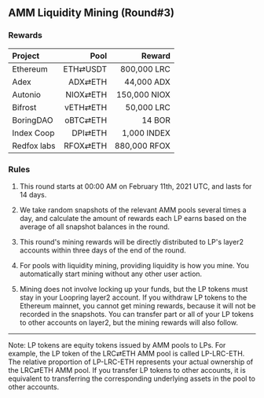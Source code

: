 ## AMM Liquidity Mining (Round#3)


### Rewards


| **Project** | **Pool** | **Reward** |
| :--- | ---: | ---: |
Ethereum | ETH⇄USDT | 800,000 LRC |
Adex | ADX⇄ETH |  44,000 ADX |
Autonio | NIOX⇄ETH |  150,000 NIOX |
Bifrost | vETH⇄ETH | 50,000 LRC |
BoringDAO | oBTC⇄ETH | 14 BOR |
Index Coop | DPI⇄ETH  | 1,000 INDEX |
Redfox labs | RFOX⇄ETH | 880,000 RFOX |


### Rules

1) This round starts at 00:00 AM on February 11th, 2021 UTC, and lasts for 14 days.

2) We take random snapshots of the relevant AMM pools several times a day, and calculate the amount of rewards each LP earns based on the average of all snapshot balances in the round.

3) This round's mining rewards will be directly distributed to LP's layer2 accounts within three days of the end of the round.

4) For pools with liquidity mining, providing liquidity is how you mine. You automatically start mining without any other user action.

5) Mining does not involve locking up your funds, but the LP tokens must stay in your Loopring layer2 account. If you withdraw LP tokens to the Ethereum mainnet, you cannot get mining rewards, because it will not be recorded in the snapshots. You can transfer part or all of your LP tokens to other accounts on layer2, but the mining rewards will also follow.


---

Note: LP tokens are equity tokens issued by AMM pools to LPs. For example, the LP token of the LRC⇄ETH AMM pool is called LP-LRC-ETH. The relative proportion of LP-LRC-ETH represents your actual ownership of the LRC⇄ETH AMM pool. If you transfer LP tokens to other accounts, it is equivalent to transferring the corresponding underlying assets in the pool to other accounts.
